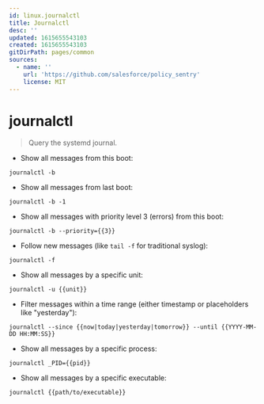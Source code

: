 ```yaml
---
id: linux.journalctl
title: Journalctl
desc: ''
updated: 1615655543103
created: 1615655543103
gitDirPath: pages/common
sources:
  - name: ''
    url: 'https://github.com/salesforce/policy_sentry'
    license: MIT
---
```

# journalctl

> Query the systemd journal.

- Show all messages from this boot:

`journalctl -b`

- Show all messages from last boot:

`journalctl -b -1`

- Show all messages with priority level 3 (errors) from this boot:

`journalctl -b --priority={{3}}`

- Follow new messages (like `tail -f` for traditional syslog):

`journalctl -f`

- Show all messages by a specific unit:

`journalctl -u {{unit}}`

- Filter messages within a time range (either timestamp or placeholders like "yesterday"):

`journalctl --since {{now|today|yesterday|tomorrow}} --until {{YYYY-MM-DD HH:MM:SS}}`

- Show all messages by a specific process:

`journalctl _PID={{pid}}`

- Show all messages by a specific executable:

`journalctl {{path/to/executable}}`

